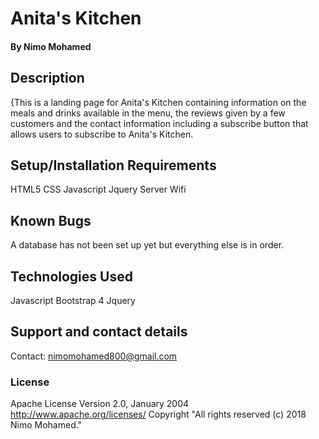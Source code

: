 # Anita's Kitchen
#### By Nimo Mohamed
## Description
{This is a landing page for Anita's Kitchen containing information on the meals and
drinks available in the menu, the reviews given by a few customers and the contact
information including a subscribe button that allows users to subscribe to Anita's
Kitchen.
## Setup/Installation Requirements
HTML5
CSS
Javascript
Jquery
Server
Wifi
## Known Bugs
A database has not been set up yet but everything else is in order.
## Technologies Used
Javascript
Bootstrap 4
Jquery
## Support and contact details
Contact: nimomohamed800@gmail.com
### License
Apache License
Version 2.0, January 2004
http://www.apache.org/licenses/
Copyright   "All rights reserved (c) 2018 Nimo Mohamed."
